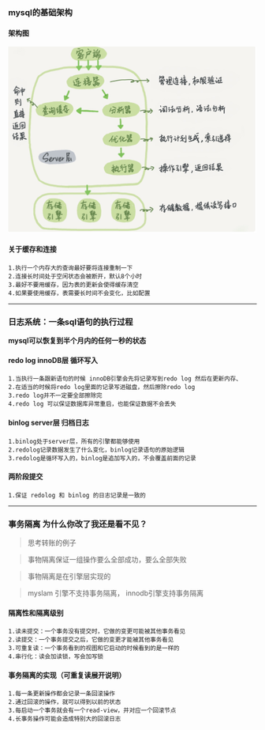 ### mysql的基础架构

#### 架构图

![blockchain](static/mysqlarc.jpg "sdsd")


#### 关于缓存和连接

    1.执行一个内存大的查询最好要将连接重制一下
    2.连接长时间处于空闲状态会被断开，默认8个小时
    3.最好不要用缓存，因为表的更新会使得缓存清空
    4.如果要使用缓存，表需要长时间不会变化，比如配置

***

### 日志系统：一条sql语句的执行过程

**mysql可以恢复到半个月内的任何一秒的状态**

#### redo log  innoDB层  循环写入

    1.当执行一条跟新语句的时候 innoDB引擎会先将记录写到redo log 然后在更新内存、
    2.在适当的时候将redo log里面的记录写进磁盘，然后擦除redo log
    3.redo log并不一定要全部擦除完
    4.redo log 可以保证数据库异常重启，也能保证数据不会丢失

#### binlog  server层 归档日志

    1.binlog处于server层，所有的引擎都能够使用
    2.redolog记录数据发生了什么变化，binlog记录语句的原始逻辑
    3.redolog是循环写入的，binlog是追加写入的，不会覆盖前面的记录

#### 两阶段提交

    1.保证 redolog 和 binlog 的日志记录是一致的

***

### 事务隔离 为什么你改了我还是看不见？

> 思考转账的例子

> 事物隔离保证一组操作要么全部成功，要么全部失败

> 事物隔离是在引擎层实现的

> myslam 引擎不支持事务隔离， innodb引擎支持事务隔离

#### 隔离性和隔离级别

    1.读未提交：一个事务没有提交时，它做的变更可能被其他事务看见
    2.读提交：一个事务提交之后，它做的变更才能被其他事务看见
    3.可重复读：一个事务看到的视图和它启动的时候看到的是一样的
    4.串行化：读会加读锁，写会加写锁

#### 事务隔离的实现（可重复读展开说明）

    1.每一条更新操作都会记录一条回滚操作
    2.通过回滚的操作，就可以得到以前的状态
    3.每启动一个事务就会有一个read-view，并对应一个回滚节点
    4.长事务操作可能会造成特别大的回滚日志

